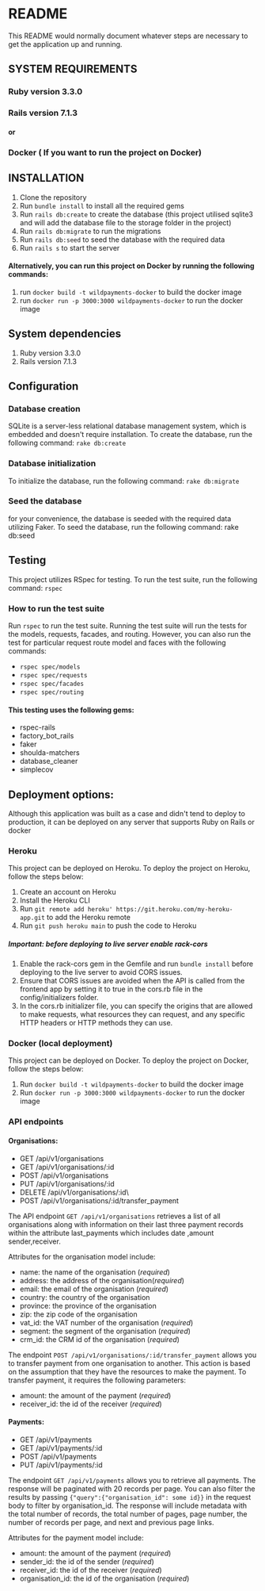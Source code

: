 # README

This README would normally document whatever steps are necessary to get the
application up and running.

## SYSTEM REQUIREMENTS

### Ruby version 3.3.0
### Rails version 7.1.3
#### or
### Docker ( If you want to run the project on Docker)

## INSTALLATION

1. Clone the repository
2. Run `bundle install` to install all the required gems
3. Run `rails db:create` to create the database (this project utilised sqlite3 and will add the database file to the storage folder in the project)
4. Run `rails db:migrate` to run the migrations
5. Run `rails db:seed` to seed the database with the required data
6. Run `rails s` to start the server
#### Alternatively, you can run this project on Docker by running the following commands:
1. run `docker build -t wildpayments-docker` to build the docker image
2. run `docker run -p 3000:3000 wildpayments-docker` to run the docker image

## System dependencies
1. Ruby version 3.3.0
2. Rails version 7.1.3
## Configuration
###  Database creation
SQLite is a server-less relational database management system, which is embedded and doesn't require installation.
To create the database, run the following command:
`rake db:create`
### Database initialization
To initialize the database, run the following command:
`rake db:migrate`
### Seed the database
for your convenience, the database is seeded with the required data utilizing Faker. To seed the database, run the following command:
rake db:seed
## Testing
This project utilizes RSpec for testing. To run the test suite, run the following command:
`rspec`
### How to run the test suite
Run `rspec` to run the test suite.
Running the test suite will run the tests for the models, requests, facades, and routing. However,
you can also run the test for particular request route model and faces with the following commands:
- `rspec spec/models`
- `rspec spec/requests`
- `rspec spec/facades`
- `rspec spec/routing`

#### This testing uses the following gems:
- rspec-rails
- factory_bot_rails
- faker
- shoulda-matchers
- database_cleaner
- simplecov

## Deployment options:
Although this application was built as a case and didn't tend to deploy to production, it  can be deployed on any server that supports Ruby on Rails  or docker
### Heroku
This project can be deployed on Heroku. To deploy the project on Heroku, follow the steps below:
1. Create an account on Heroku
2. Install the Heroku CLI
3. Run `git remote add heroku' https://git.heroku.com/my-heroku-app.git` to add the Heroku remote
4. Run `git push heroku main` to push the code to Heroku
##### Important: before deploying to live server enable rack-cors
1. Enable the rack-cors gem in the Gemfile and run `bundle install` before deploying to the live server to avoid CORS issues.
2. Ensure that CORS issues are avoided when the API is called from the frontend app by setting it to true in the cors.rb file in the config/initializers folder.
3. In the cors.rb initializer file, you can specify the origins that are allowed to make requests, what resources they can request, and any specific HTTP headers or HTTP methods they can use.
### Docker (local deployment)
This project can be deployed on Docker. To deploy the project on Docker, follow the steps below:
1. Run `docker build -t wildpayments-docker` to build the docker image  
2. Run `docker run -p 3000:3000 wildpayments-docker` to run the docker image


### API endpoints
#### Organisations:
- GET /api/v1/organisations
- GET /api/v1/organisations/:id 
- POST /api/v1/organisations
- PUT /api/v1/organisations/:id
- DELETE /api/v1/organisations/:id\
- POST /api/v1/organisations/:id/transfer_payment

The API endpoint `GET /api/v1/organisations` retrieves a list of all organisations along with information on their last
three payment records within the attribute last_payments which includes date ,amount sender,receiver.

Attributes for the organisation model include:
- name: the name of the organisation (*required*)
- address: the address of the organisation(*required*)
- email: the email of the organisation (*required*)
- country: the country of the organisation
- province: the province of the organisation
- zip: the zip code of the organisation
- vat_id: the VAT number of the organisation (*required*)
- segment: the segment of the organisation (*required*)
- crm_id: the CRM id of the organisation (*required*)

The endpoint `POST /api/v1/organisations/:id/transfer_payment` allows you to transfer payment from one organisation to another. 
This action is based on the assumption that they have the resources to make the payment. 
To transfer payment, it requires the following parameters:
- amount: the amount of the payment (*required*)
- receiver_id: the id of the receiver (*required*)

#### Payments:
- GET /api/v1/payments
- GET /api/v1/payments/:id
- POST /api/v1/payments
- PUT /api/v1/payments/:id

The endpoint `GET /api/v1/payments` allows you to retrieve all payments. The response will be paginated with 20 records 
per page. You can also filter the results by passing `{"query":{"organisation_id": some id}}` in the request body to 
filter by organisation_id. The response will include metadata with the total number of records, the total number of 
pages, page number, the number of records per page, and next and previous page links.

Attributes for the payment model include:
- amount: the amount of the payment (*required*)
- sender_id: the id of the sender (*required*)
- receiver_id: the id of the receiver (*required*)
- organisation_id: the id of the organisation (*required*)
 
